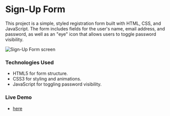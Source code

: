 # Sign-Up Form
This project is a simple, styled registration form built with HTML, CSS, and JavaScript. The form includes fields for the user's name, email address, and password, as well as an "eye" icon that allows users to toggle password visibility.

![Sign-Up Form screen](https://github.com/user-attachments/assets/6642cbe0-cae9-48be-aea8-7832f275db5b)

### Technologies Used
+ HTML5 for form structure.
+ CSS3 for styling and animations.
+ JavaScript for toggling password visibility.

### Live Demo
+ [here](https://barphantom.github.io/FirstSignUpForm/)
